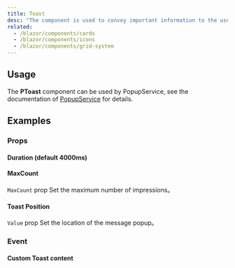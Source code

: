 ```yaml
---
title: Toast
desc: "The component is used to convey important information to the user through the use contextual types icons and color.These default types come in in 4 variations: `Success`,`Info`,`Warning`, and `Error`. Default icons are assigned which help represent different actions each type portrays and also can customized content to fit almost any situation."
related:
  - /blazor/components/cards
  - /blazor/components/icons
  - /blazor/components/grid-system
---
```


## Usage

The **PToast** component can be used by PopupService, see the documentation of [PopupService](/blazor/components/popup-service) for details.

<masa-example file="Examples.components.toasts.Usage"></masa-example>

## Examples

### Props

#### Duration (default 4000ms)

<masa-example file="Examples.components.toasts.Duration"></masa-example>

#### MaxCount

`MaxCount` prop Set the maximum number of impressions。

<masa-example file="Examples.components.toasts.MaxCount"></masa-example>

#### Toast Position

`Value` prop Set the location of the message popup。

<masa-example file="Examples.components.toasts.Position"></masa-example>

### Event

#### Custom Toast content

<masa-example file="Examples.components.toasts.CustomToast"></masa-example>